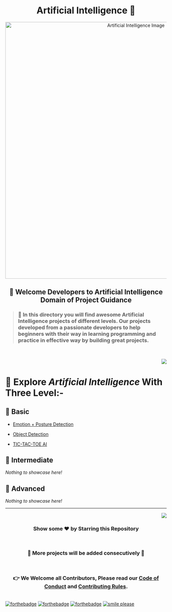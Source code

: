 <h1 align="center">Artificial Intelligence 🤖</h1>

<p align="center"><img src="https://www.srimax.com/wp-content/uploads/2020/01/Importance-of-Artificial-Intelligence.jpeg" alt="Artificial Intelligence Image" width=800px />
<div id="top"></div>
  
<h2 align="center">🚦 Welcome Developers to Artificial Intelligence Domain of Project Guidance</p></h2>

> <h3>🏰 In this directory you will find awesome Artificial Intelligence projects of different levels. Our projects developed from a passionate developers to help beginners with their way in learning programming and practice in effective way by building great projects.</h3>
</br>
<p align="right"><a href="#Bottom"><img src="https://img.shields.io/badge/-Bottom-red?style=for-the-badge" /></a></p>

<h1> 🎯 Explore <i>Artificial Intelligence</i> With Three Level:-</h1>

<h2>🚩 Basic</h2>    

- [Emotion + Posture Detection](https://github.com/muskan467/Project-Guidance/tree/AI-README/Artificial%20Intelligence/Basic/Emotion%20%2B%20Posture%20Detection)<br>

- [Object Detection](https://github.com/muskan467/Project-Guidance/tree/AI-README/Artificial%20Intelligence/Basic/Object_Detection)<br>

- [TIC-TAC-TOE AI](https://github.com/muskan467/Project-Guidance/tree/AI-README/Artificial%20Intelligence/Basic/TIC-TAC-TOE%20AI)<br>

<h2>🚩 Intermediate</h2> 

<i>Nothing to showcase here!</i>

<h2>🚩 Advanced</h2> 

<i>Nothing to showcase here!</i>

---

<p align="right"><a href="#top"><img src="https://img.shields.io/badge/-Back%20to%20Top-red?style=for-the-badge" /></a></p>

<h3 align="center"> Show some ❤️ by Starring this Repository</p> </h3><br>

<h3 align="center"> 💌 More projects will be added consecutively 💌 </h3><br>

### <p align="center"> 👉 We Welcome all Contributors, Please read our [Code of Conduct](https://github.com/Kushal997-das/Project-Guidance/blob/main/CODE_OF_CONDUCT.md) and [Contributing Rules](https://github.com/Kushal997-das/Project-Guidance/blob/main/CONTRIBUTING.md). <br><br>

[![forthebadge](https://forthebadge.com/images/badges/built-by-developers.svg)](https://forthebadge.com)
[![forthebadge](https://forthebadge.com/images/badges/built-with-love.svg)](https://forthebadge.com)
[![forthebadge](https://forthebadge.com/images/badges/built-with-swag.svg)](https://forthebadge.com)
[![smile please](https://forthebadge.com/images/badges/makes-people-smile.svg)](https://github.com/Kushal997-das/)

<div id="Bottom"></div>
